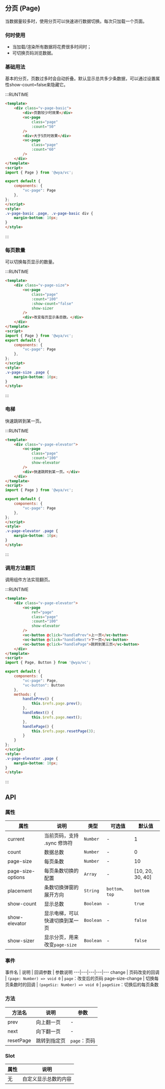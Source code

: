 ## 分页 (Page)
当数据量较多时，使用分页可以快速进行数据切换。每次只加载一个页面。

### 何时使用
- 当加载/渲染所有数据将花费很多时间时；
- 可切换页码浏览数据。

### 基础用法
基本的分页，页数过多时会自动折叠。默认显示总共多少条数据，可以通过设置属性show-count=false来隐藏它。

:::RUNTIME
```html
<template>
	<div class="v-page-basic">
		<div>页数较少时效果</div>	
		<vc-page
			class="page"
			:count="50" 
		/>
		<div>大于5页时效果</div>	
		<vc-page
			class="page"
			:count="60" 
		/>
	</div>
</template>
<script>
import { Page } from '@wya/vc';

export default {
	components: {
		"vc-page": Page
	},
};
</script>
<style>
.v-page-basic .page, .v-page-basic div {
	margin-bottom: 10px;
}
</style>
```
:::

### 每页数量
可以切换每页显示的数量。

:::RUNTIME
```html
<template>
	<div class="v-page-size">
		<vc-page
			class="page"
			:count="100"
			:show-count="false"
			show-sizer
		/>
		<div>改变每页显示条目数。</div>
	</div>
</template>
<script>
import { Page } from '@wya/vc';
export default {
	components: {
		"vc-page": Page
	},
};
</script>
<style>
.v-page-size .page {
	margin-bottom: 10px;
}
</style>
```
:::

### 电梯
快速跳转到某一页。

:::RUNTIME
```html
<template>
	<div class="v-page-elevator">
		<vc-page
			class="page"
			:count="100"
			show-elevator
		/>
		<div>快速跳转到某一页。</div>
	</div>
</template>
<script>
import { Page } from '@wya/vc';

export default {
	components: {
		"vc-page": Page
	},
};
</script>
<style>
.v-page-elevator .page {
	margin-bottom: 10px;
}
</style>
```
:::

### 调用方法翻页
调用组件方法实现翻页。

:::RUNTIME
```html
<template>
	<div class="v-page-elevator">
		<vc-page
			ref="page"
			class="page"
			:count="100"
			show-elevator
		/>
		<vc-button @click="handlePrev">上一页</vc-button>
		<vc-button @click="handleNext">下一页</vc-button>
		<vc-button @click="handlePage">跳转到第三页</vc-button>
	</div>
</template>
<script>
import { Page, Button } from '@wya/vc';

export default {
	components: {
		"vc-page": Page,
		"vc-button": Button
	},
	methods: {
		handlePrev() {
			this.$refs.page.prev();
		},
		handleNext() {
			this.$refs.page.next();
		},
		handlePage() {
			this.$refs.page.resetPage(3);
		}
	}
};
</script>
<style>
.v-page-elevator .page {
	margin-bottom: 10px;
}
</style>
```
:::

## API

### 属性
属性 | 说明 | 类型 | 可选值 | 默认值
---|---|---|--- | ---
current | 当前页码，支持 .sync 修饰符 | `Number` | - | 1
count | 数据总数 | `Number` | - | 0
page-size | 每页条数 | `Number` | -| 10
page-size-options | 每页条数切换的配置 | `Array` | - | [10, 20, 30, 40]
placement | 条数切换弹窗的展开方向 | `String` | `bottom`、`top` | `bottom`
show-count | 显示总数 | `Boolean` | - | `true`
show-elevator | 显示电梯，可以快速切换到某一页 | `Boolean` | - | `false`
show-sizer | 显示分页，用来改变`page-size` | `Boolean` | - | `false`

### 事件
事件名 | 说明 | 回调参数 | 参数说明
---|---|---|---|--- 
change | 页码改变的回调 | `(page: Number) => void 0` | `page`：改变后的页码
page-size-change | 切换每页条数时的回调 | `(pageSiz: Number) => void 0` | `pageSize`：切换后的每页条数

### 方法
方法名 | 说明 | 参数
---|---|---
prev | 向上翻一页 | -
next | 向下翻一页 | -
resetPage | 跳转到指定页 | `page`：页码

### Slot
属性 | 说明
---|---
无 | 自定义显示总数的内容
